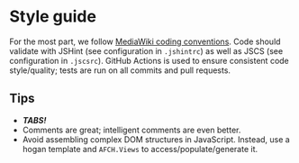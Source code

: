 Style guide
===========

For the most part, we follow [MediaWiki coding conventions](https://www.mediawiki.org/wiki/Manual:Coding_conventions/JavaScript). Code should validate with JSHint (see configuration in `.jshintrc`) as well as JSCS (see configuration in `.jscsrc`). GitHub Actions is used to ensure consistent code style/quality; tests are run on all commits and pull requests.

## Tips
 * _**TABS!**_
 * Comments are great; intelligent comments are even better.
 * Avoid assembling complex DOM structures in JavaScript. Instead, use a hogan template and `AFCH.Views` to access/populate/generate it.
